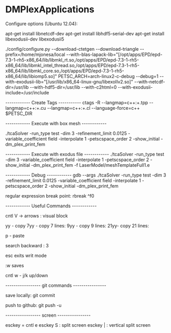 DMPlexApplications
==================

 Configure options (Ubuntu 12.04):

  apt-get install libnetcdf-dev
  apt-get install libhdf5-serial-dev
  apt-get install libexodusii-dev libexodusii5


./config/configure.py --download-ctetgen  --download-triangle --prefix=/home/mjonesa/local --with-blas-lapack-lib="[/opt/apps/EPD/epd-7.3-1-rh5-x86_64/lib/libmkl_rt.so,/opt/apps/EPD/epd-7.3-1-rh5-x86_64/lib/libmkl_intel_thread.so,/opt/apps/EPD/epd-7.3-1-rh5-x86_64/lib/libmkl_core.so,/opt/apps/EPD/epd-7.3-1-rh5-x86_64/lib/libiomp5.so]"  PETSC_ARCH=arch-linux2-c-debug --debug=1 --with-exodusii-lib="[/usr/lib/x86_64-linux-gnu/libexoIIv2.so]" --with-netcdf-dir=/usr/lib --with-hdf5-dir=/usr/lib --with-c2html=0 --with-exodusii-include=/usr/include


------------ Create Tags -----------
ctags -R --langmap=c++:+.tpp --langmap=c++:+.cu --langmap=c++:+.cl --language-force=c++ $PETSC_DIR



------------ Execute with box mesh ------------

./tcaSolver -run_type test -dim 3 -refinement_limit 0.0125 -variable_coefficient field    -interpolate 1 -petscspace_order 2 -show_initial -dm_plex_print_fem


------------ Execute with exodus file ------------
./tcaSolver -run_type test -dim 3 -variable_coefficient field    -interpolate 1 -petscspace_order 2 -show_initial -dm_plex_print_fem -f LaserModel/meshTemplateFull1.e


------------ Debug ------------
gdb --args ./tcaSolver -run_type test -dim 3 -refinement_limit 0.0125 -variable_coefficient field    -interpolate 1 -petscspace_order 2 -show_initial -dm_plex_print_fem


regular expression break point: 
           rbreak ^f0


------------ Useful Commands ------------

cntl V -> arrows    : visual block

yy  - copy
7yy - copy  7  lines:
9yy - copy  9  lines:
21yy- copy  21 lines:

p   - paste

search backward : 3


esc  exits writ mode

:w  saves

cntl w  - j/k  up/down



-----------------   git commands ----------------

save locally: git commit

push to github: git push -u


----------------- screen ----------------

esckey = cntl e
esckey S  : split screen
esckey |  : vertical split screen

